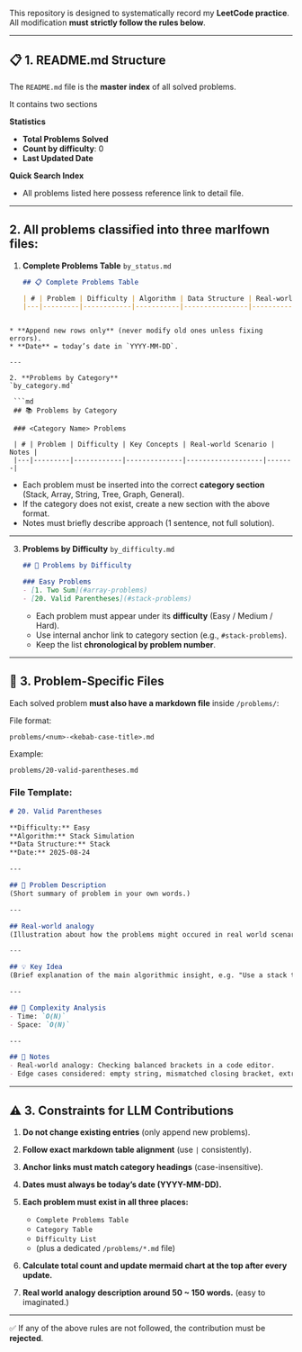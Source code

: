 This repository is designed to systematically record my **LeetCode practice**.  
All modification **must strictly follow the rules below**.

---

## 📋 1. README.md Structure

The `README.md` file is the **master index** of all solved problems.  

It contains two sections

**Statistics**
- **Total Problems Solved**
- **Count by difficulty**: 0
- **Last Updated Date**

**Quick Search Index**
- All problems listed here possess reference link to detail file.

---

## 2. All problems classified into **three marlfown files**:

1. **Complete Problems Table**
`by_status.md`

   ```md
   ## 📋 Complete Problems Table

   | # | Problem | Difficulty | Algorithm | Data Structure | Real-world Scenario | Status | Date |
   |---|---------|------------|-----------|----------------|-------------------|---------|------|
  ```

* **Append new rows only** (never modify old ones unless fixing errors).
* **Date** = today’s date in `YYYY-MM-DD`.

---

2. **Problems by Category**
`by_category.md`

   ```md
   ## 📚 Problems by Category

   ### <Category Name> Problems

   | # | Problem | Difficulty | Key Concepts | Real-world Scenario | Notes |
   |---|---------|------------|--------------|-------------------|-------|
   ```

   * Each problem must be inserted into the correct **category section** (Stack, Array, String, Tree, Graph, General).
   * If the category does not exist, create a new section with the above format.
   * Notes must briefly describe approach (1 sentence, not full solution).

---

3. **Problems by Difficulty**
`by_difficulty.md`

   ```md
   ## 🎯 Problems by Difficulty

   ### Easy Problems
   - [1. Two Sum](#array-problems)
   - [20. Valid Parentheses](#stack-problems)
   ```

   * Each problem must appear under its **difficulty** (Easy / Medium / Hard).
   * Use internal anchor link to category section (e.g., `#stack-problems`).
   * Keep the list **chronological by problem number**.



---

## 📂 3. Problem-Specific Files

Each solved problem **must also have a markdown file** inside `/problems/`:

File format:

```
problems/<num>-<kebab-case-title>.md
```

Example:

```
problems/20-valid-parentheses.md
```

### File Template:

```md
# 20. Valid Parentheses

**Difficulty:** Easy  
**Algorithm:** Stack Simulation  
**Data Structure:** Stack  
**Date:** 2025-08-24  

---

## 📝 Problem Description
(Short summary of problem in your own words.)

---

## Real-world analogy
(Illustration about how the problems might occured in real world scenarios.)

---

## 💡 Key Idea
(Brief explanation of the main algorithmic insight, e.g. "Use a stack to track open brackets and ensure each closing bracket matches the latest open one.")

---

## 🧮 Complexity Analysis
- Time: `O(N)` 
- Space: `O(N)`

---

## 📖 Notes
- Real-world analogy: Checking balanced brackets in a code editor.  
- Edge cases considered: empty string, mismatched closing bracket, extra opening bracket.
```

---

## ⚠️ 3. Constraints for LLM Contributions

1. **Do not change existing entries** (only append new problems).
2. **Follow exact markdown table alignment** (use `|` consistently).
3. **Anchor links must match category headings** (case-insensitive).
4. **Dates must always be today’s date (YYYY-MM-DD).**
5. **Each problem must exist in all three places:**

   * `Complete Problems Table`
   * `Category Table`
   * `Difficulty List`
   * (plus a dedicated `/problems/*.md` file)
6. **Calculate total count and update mermaid chart at the top after every update.**
7. **Real world analogy description around 50 ~ 150 words.** (easy to imaginated.)

---

✅ If any of the above rules are not followed, the contribution must be **rejected**.

